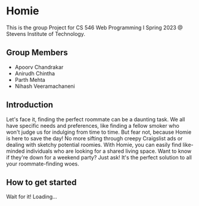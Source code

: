 # Homie
This is the group Project for CS 546 Web Programming I Spring 2023 @ Stevens Institute of Technology.

## Group Members
- Apoorv Chandrakar
- Anirudh Chintha
- Parth Mehta
- Nihash Veeramachaneni

## Introduction
Let's face it, finding the perfect roommate can be a daunting task. We all have specific needs and preferences, like finding a fellow smoker who won't judge us for indulging from time to time. But fear not, because Homie is here to save the day! No more sifting through creepy Craigslist ads or dealing with sketchy potential roomies. With Homie, you can easily find like-minded individuals who are looking for a shared living space. Want to know if they're down for a weekend party? Just ask! It's the perfect solution to all your roommate-finding woes.

## How to get started
Wait for it! Loading...
